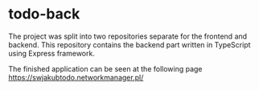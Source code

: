 # todo-back

The project was split into two repositories separate for the frontend and backend. This repository contains the backend part written in TypeScript using Express framework.

The finished application can be seen at the following page
https://swjakubtodo.networkmanager.pl/

